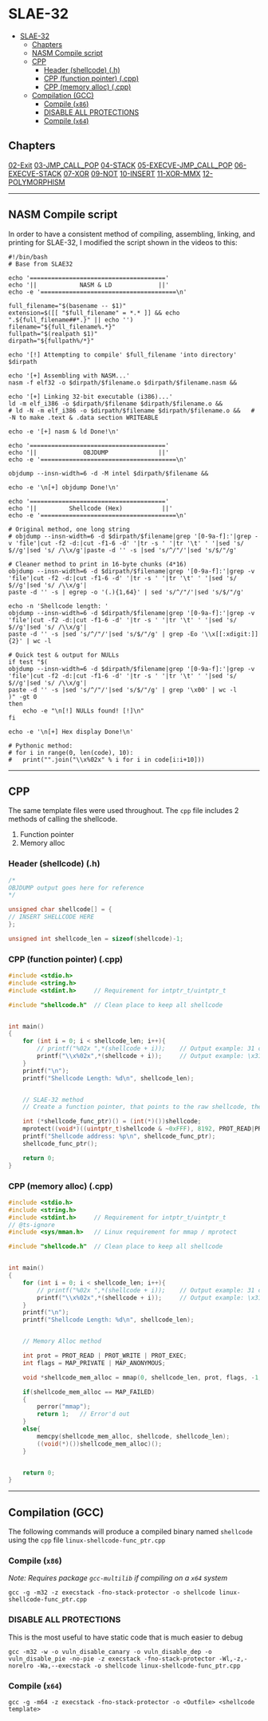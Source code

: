 # SLAE-32

<!-- @import "[TOC]" {cmd="toc" depthFrom=1 depthTo=6 orderedList=false} -->

<!-- code_chunk_output -->

- [SLAE-32](#slae-32)
  - [Chapters](#chapters)
  - [NASM Compile script](#nasm-compile-script)
  - [CPP](#cpp)
    - [Header (shellcode) (.h)](#header-shellcode-h)
    - [CPP (function pointer) (.cpp)](#cpp-function-pointer-cpp)
    - [CPP (memory alloc) (.cpp)](#cpp-memory-alloc-cpp)
  - [Compilation (GCC)](#compilation-gcc)
    - [Compile (`x86`)](#compile-x86)
    - [DISABLE ALL PROTECTIONS](#disable-all-protections)
    - [Compile (`x64`)](#compile-x64)

<!-- /code_chunk_output -->


## Chapters
[02-Exit](./02-EXIT/README.md)
[03-JMP_CALL_POP](./03-JMP_CALL_POP/README.md)
[04-STACK](./04-STACK/README.md)
[05-EXECVE-JMP_CALL_POP](./05-EXECVE-JMP_CALL_POP/README.md)
[06-EXECVE-STACK](./06-EXECVE-STACK/README.md)
[07-XOR](./07-XOR/README.md)
[09-NOT](./09-NOT/README.md)
[10-INSERT](./10-INSERT/README.md)
[11-XOR-MMX](./11-XOR-MMX/README.md)
[12-POLYMORPHISM](./12-POLYMORPHISM/README.md)

---

## NASM Compile script
In order to have a consistent method of compiling, assembling, linking, and printing for SLAE-32, I modified the script shown in the videos to this:  
```shell
#!/bin/bash
# Base from SLAE32

echo '======================================'
echo '||            NASM & LD             ||'
echo -e '======================================\n'

full_filename="$(basename -- $1)"
extension=$([[ "$full_filename" = *.* ]] && echo ".${full_filename##*.}" || echo '')
filename="${full_filename%.*}"
fullpath="$(realpath $1)"
dirpath="${fullpath%/*}"

echo '[!] Attempting to compile' $full_filename 'into directory' $dirpath

echo '[+] Assembling with NASM...'
nasm -f elf32 -o $dirpath/$filename.o $dirpath/$filename.nasm &&

echo '[+] Linking 32-bit executable (i386)...'
ld -m elf_i386 -o $dirpath/$filename $dirpath/$filename.o &&
# ld -N -m elf_i386 -o $dirpath/$filename $dirpath/$filename.o &&   # -N to make .text & .data section WRITEABLE

echo -e '[+] nasm & ld Done!\n'

echo '======================================'
echo '||             OBJDUMP              ||'
echo -e '======================================\n'

objdump --insn-width=6 -d -M intel $dirpath/$filename &&

echo -e '\n[+] objdump Done!\n'

echo '======================================'
echo '||         Shellcode (Hex)           ||'
echo -e '======================================\n'

# Original method, one long string
# objdump --insn-width=6 -d $dirpath/$filename|grep '[0-9a-f]:'|grep -v 'file'|cut -f2 -d:|cut -f1-6 -d' '|tr -s ' '|tr '\t' ' '|sed 's/ $//g'|sed 's/ /\\x/g'|paste -d '' -s |sed 's/^/"/'|sed 's/$/"/g'

# Cleaner method to print in 16-byte chunks (4*16)
objdump --insn-width=6 -d $dirpath/$filename|grep '[0-9a-f]:'|grep -v 'file'|cut -f2 -d:|cut -f1-6 -d' '|tr -s ' '|tr '\t' ' '|sed 's/ $//g'|sed 's/ /\\x/g'|
paste -d '' -s | egrep -o '(.){1,64}' | sed 's/^/"/'|sed 's/$/"/g'

echo -n 'Shellcode length: '
objdump --insn-width=6 -d $dirpath/$filename|grep '[0-9a-f]:'|grep -v 'file'|cut -f2 -d:|cut -f1-6 -d' '|tr -s ' '|tr '\t' ' '|sed 's/ $//g'|sed 's/ /\\x/g'|
paste -d '' -s |sed 's/^/"/'|sed 's/$/"/g' | grep -Eo '\\x[[:xdigit:]]{2}' | wc -l

# Quick test & output for NULLs
if test "$(
objdump --insn-width=6 -d $dirpath/$filename|grep '[0-9a-f]:'|grep -v 'file'|cut -f2 -d:|cut -f1-6 -d' '|tr -s ' '|tr '\t' ' '|sed 's/ $//g'|sed 's/ /\\x/g'|
paste -d '' -s |sed 's/^/"/'|sed 's/$/"/g' | grep '\x00' | wc -l
)" -gt 0
then
    echo -e "\n[!] NULLs found! [!]\n"
fi

echo -e '\n[+] Hex display Done!\n'

# Pythonic method:
# for i in range(0, len(code), 10): 
#   print("".join("\\x%02x" % i for i in code[i:i+10]))
```

---

## CPP 
The same template files were used throughout.  The `cpp` file includes 2 methods of calling the shellcode.  
1) Function pointer  
2) Memory alloc  

### Header (shellcode) (.h)
```cpp
/*
OBJDUMP output goes here for reference
*/

unsigned char shellcode[] = {
// INSERT SHELLCODE HERE
};

unsigned int shellcode_len = sizeof(shellcode)-1;
```

### CPP (function pointer) (.cpp)
```cpp
#include <stdio.h>
#include <string.h>
#include <stdint.h>		// Requirement for intptr_t/uintptr_t

#include "shellcode.h"  // Clean place to keep all shellcode


int main()
{
	for (int i = 0; i < shellcode_len; i++){
		// printf("%02x ",*(shellcode + i));	// Output example: 31 c0 50 68
		printf("\\x%02x",*(shellcode + i));		// Output example: \x31\xc0\x50\x68
	}
	printf("\n");
	printf("Shellcode Length: %d\n", shellcode_len);


	// SLAE-32 method
	// Create a function pointer, that points to the raw shellcode, then call the shellcode pointer

	int (*shellcode_func_ptr)() = (int(*)())shellcode;
	mprotect((void*)((uintptr_t)shellcode & ~0xFFF), 8192, PROT_READ|PROT_WRITE|PROT_EXEC);	// Required to add this to make the PAGE the shellcode is in, executable
	printf("Shellcode address: %p\n", shellcode_func_ptr);
	shellcode_func_ptr();

	return 0;
}
```

### CPP (memory alloc) (.cpp)
```cpp
#include <stdio.h>
#include <string.h>
#include <stdint.h>		// Requirement for intptr_t/uintptr_t
// @ts-ignore
#include <sys/mman.h>	// Linux requirement for mmap / mprotect

#include "shellcode.h"  // Clean place to keep all shellcode


int main()
{
	for (int i = 0; i < shellcode_len; i++){
		// printf("%02x ",*(shellcode + i));	// Output example: 31 c0 50 68
		printf("\\x%02x",*(shellcode + i));		// Output example: \x31\xc0\x50\x68
	}
	printf("\n");
	printf("Shellcode Length: %d\n", shellcode_len);


	// Memory Alloc method

	int prot = PROT_READ | PROT_WRITE | PROT_EXEC;
	int flags = MAP_PRIVATE | MAP_ANONYMOUS;

	void *shellcode_mem_alloc = mmap(0, shellcode_len, prot, flags, -1, 0);

	if(shellcode_mem_alloc == MAP_FAILED)
	{
		perror("mmap");
		return 1;	// Error'd out
	}
	else{
		memcpy(shellcode_mem_alloc, shellcode, shellcode_len);
		((void(*)())shellcode_mem_alloc)();
	}


	return 0;
}
```

---


## Compilation (GCC)  
The following commands will produce a compiled binary named `shellcode` using the `cpp` file `linux-shellcode-func_ptr.cpp`

### Compile (`x86`)  
_Note: Requires package `gcc-multilib` if compiling on a `x64` system_
```shell
gcc -g -m32 -z execstack -fno-stack-protector -o shellcode linux-shellcode-func_ptr.cpp
```

### DISABLE ALL PROTECTIONS  
This is the most useful to have static code that is much easier to debug
```shell
gcc -m32 -w -o vuln_disable_canary -o vuln_disable_dep -o vuln_disable_pie -no-pie -z execstack -fno-stack-protector -Wl,-z,-norelro -Wa,--execstack -o shellcode linux-shellcode-func_ptr.cpp
```

### Compile (`x64`)  
```shell
gcc -g -m64 -z execstack -fno-stack-protector -o <Outfile> <shellcode template>
```
